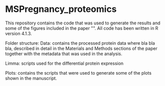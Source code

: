 # MSPregnancy_proteomics
This repository contains the code that was used to generate the results and some of the figures included in the paper "". All code has been written in R version 4.1.3. 

Folder structure:
Data: contains the processed protein data where bla bla bla, described in detail in the Materials and Methods sections of the paper together with the metadata that was used in the analysis. 

Limma: scripts used for the differential protein expression 

Plots: contains the scripts that were used to generate some of the plots shown in the manuscript.  


